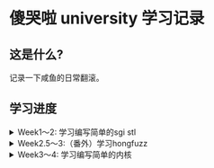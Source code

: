 # 傻哭啦 university 学习记录

## 这是什么? 

记录一下咸鱼的日常翻滚。

## 学习进度

<details>
<summary>Week1～2: 学习编写简单的sgi stl</summary>

> 传送门: [GraVity0-stl](https://github.com/yytgravity/Daily-learning-record/tree/master/第1～2周/GraVity0_stl)

### Question 1 ： vector编写过程中的安全问题思考：
- [x] 1、 浅拷贝引起的double free：
    首先我们先看一段代码
    
```c++
#include <iostream>
#include <vector>

using std::cout; using std::endl;

class test
{
public:
    test() {cout << "调用构造函数" << endl;}
    test(const test&) {cout << "调用拷贝构造函数" << endl;}
    ~test(){cout << "调用析构函数" << endl;}
};

int main(int argc, char **argv)
{
    cout << "定义局部变量：" << endl;
    test x;
    cout << endl;

    std::vector<test> demo;
    cout << "存放在容器：" << endl;
    demo.push_back(x);
    cout << endl;

    cout << "程序结束！！！" << endl;
    return 0;
}
```
![](img/3.png)

push_back代码：
```c++
        void push_back(const _Tp &__value) {
            if (_M_finish != _M_end_of_storage) {
                construct(_M_finish, __value);
                ++_M_finish;
            } else {
                _M_insert_aux(end(), __value);
            }
        }
```
没有备用空间将会调用 _M_insert_aux，该函数中包含了新空间的处理，这里因为我们是第一次push_back，并不会出现无备用空间的情况，所以暂时不做考虑。

vector的push_back在执行时，调用了一次拷贝构造函数，程序结束时调用两次析构函数，分别对应变量x和vector中的一个元素。

我们知道在没做拷贝构造函数的声明时，程序会默认调用一个浅拷贝，根据上面的例子，如果我们让他来对一个指针进行浅拷贝，在第二次析构的时候就会触发double free。

我们来看下面的一个double free 的示例：

```c++
#include <vector>
#include <unistd.h>
#include <stdio.h>
#include <string.h>
 
using namespace std;
class test
{
public:
    test() :buffer(NULL)
    {
        buffer = new char[100];
        strcpy(buffer, "12344556788");
    }
    
    /*test(const test& src)
    {
        printf("copy assign function\r\n");
    }*/
    /*
    test(const test& src)
    {
        buffer = src.buffer;
        printf("copy assign function\r\n");
    }
    */
    /*
    test(const test& src)
    {
        buffer = new char[200];
        memcpy(buffer,src.buffer,strlen(src.buffer));
        printf("copy assign function\r\n");
    }
    */
    
    ~test()
    {
        if (buffer != NULL)
            delete buffer;
        buffer = NULL;
    }
public:
    char *buffer;
};
 
void fun()
{
    test a;
    vector<test>  demo;
    demo.push_back(a);
}
 
int main(int argc, char* argv[])
{
    fun();
    printf("finish\r\n");
    getchar();
    return 0;
}

```
![](img/1.png)
![](img/2.png)
可以看到xcode给出了我们double free的报错。

我们可以模拟一下默认给出的拷贝构造函数：

```c++
    test(const test& src)
    {
        buffer = src.buffer;
        printf("copy assign function\r\n");
    }
```
如果去掉其中的浅拷贝，也就是像下面这样则不会触发double free。
```c++
    test(const test& src)
    {
        printf("copy assign function\r\n");
    }
```
我们将拷贝构造函数换为深拷贝：

```c++
    test(const test& src)
    {
        buffer = new char[200];
        memcpy(buffer,src.buffer,strlen(src.buffer));
        printf("copy assign function\r\n");
    }
```
也可以避免double free。

- [x] 2、de1ctf stl题目的思考：
> 传送门: [题目和exp](https://github.com/yytgravity/Daily-learning-record/tree/master/第1～2周/de1ctf-stl_container)
题目的漏洞位置： 在erase的操作过程中出现了double free

```c++
            else
            {
                auto b =  mVector->begin();
                for (int i=0;index >i;i++)
                    b++;
                mVector->erase(b);
                puts("done!");
            }
        }
```
我们先来看一下erase的底层实现：
![](img/4.png)
当我们申请了两个chunk时，position1中储存了一个指向chunk1的指针，position2中存储了一个指向chunk2的指针。
在进行判断时显然position1+1并没有指向end，所以他就会调用copy将指向chunk2的指针拷贝到position1，而且copy的实现本质上是一个浅拷贝，所以我们接下来的destory就会第一次free掉chunk2。
之后第二次执行erase时，position1已经是最后一个元素，对其直接进行析构，此时chunk2就会再次被free。
![](img/5.png)
![](img/6.jpg)

- [x] 3、 erase存在的缺陷

![](img/4.png)
还是上面的那段代码，这个问题说起来有点抽象，我们继续上图：
![](img/7.png)
根据图我们可以很轻易的看出，我们想要删除的是 1 但是执行的却是 5 的 析构函数，我们在构造2这个对象时会通过new给他分配一个内存，但是此时再删除2时并没有调用他的析构函数（delete将内存释放），只是把它在内存空间给覆盖了
可以用一段代码来测试一下：

```c++
#include <iostream>
#include <vector>
#include <unistd.h>
#include <stdio.h>
#include <string.h>

using namespace std;

class test
{
    public:
        int i;
    public:
        test(int a)
        {
            i = a;
            cout << "construct i = " << i << endl;
        }
        test(const test &a)
        {
            i = a.i;
            cout << "copy construct i = " << i << endl;
        }
        ~test()
        {
            cout << "=== destruct i = " << i << endl;
        }
};

void show(vector<test>& num)
{
    vector<test>::iterator index;
    index = num.begin();
    while(num.end() != index)
    {
        cout << (*index).i << "  ";
        index++;
    }
    cout << endl;
}
 
int main()
{
    vector<test> num;
    for(int i = 0; i < 6; i++)
    {
        num.push_back(test(i));
    }
    
    cout << "==look here== " << endl;
 
    show(num);
    num.erase(num.begin()+1);
    show(num);
    num.erase(num.begin()+1);
    show(num);
    num.erase(num.begin()+1);
    show(num);
 
    cout << "finish" << endl;
    getchar();
    return 0;
}
```
![](img/8.png)

可以看到输出中调用的析构函数和要删除的对象并不匹配。

### Question 2 ：为什么实现了uninitialized_xxx和copy/fill这样两组不同的函数：
copy/fill 是调用重载的运算符=，这就需要复制的目的地已经初始化。
uninitialized_copy/fill 是依次调用拷贝构造函数。目标区间是未初始化的，应该用uninitialized_copy/fill。

- 误用危害？：

  - 1、如果已经构造的区域，被uninitialized_xxx再次构造，在uninitialized_xxx构造之前，并不会调用之前类的析构函数，可能存在潜在的泄漏（比如复制构造函数的主体抛出，会出现内存泄漏？）
 - 2、fill错误使用：这个就可能性很多了（未定义）。
 
### Question 3 ：绘制每个容器在内存里的对象存储图
![](img/9.png)
![](img/10.png)
![](img/11.png)


### Question 4 ：测试题目
传送门: [小测试](https://github.com/yytgravity/Daily-learning-record/tree/master/第1～2周/小测验)

### Question 5 ：学习一下师傅们的漏洞思路：
1.sad师傅：

```
	1.vector容器在增加元素个数的时候，会根据剩余空间考虑是不是要重新分配一块内存来存储。
	而误用的流程就是：在fooA函数中获取容器的一个元素，之后调用fooB函数，在fooB函数中又调用了pushback等增加元素的操作触发了vector的resize,这时候返回fooA函数再使用之前获取的元素就是已经被析构的了。
	这个误用不仅仅会出现在vector中，所有增删操作会让容器重新分配的内存的都会出现。
	经测试asan会显示uaf
	https://paste.ubuntu.com/p/SCtjVMCxxk/
	2.vector的assign操作如果assign的newsize比原有size小，则会将后面多余的元素全部析构。而在遍历容器元素又错误调用了assign之后再使用已经被释放的元素就会造成uaf
	经测试asan会显示uaf
	poc中遍历原大小为10的vector在遍历第五个元素时调用assign将size变为3，此时再使用当前遍历到的第五个元素就会uaf
	https://paste.ubuntu.com/p/hnP9QVk7JK/
	3.为容器erase添加一层新封装的时候如果没有判断删除pos的值会导致删除不存在的元素。
	如下poc，为erase添加新封装remove后没有判断pos的值不能为负数，则用户可以调用remove删除不存在的元素。
	#include <vector>
	using namespace std;
	void remove(int pos, vector<int> vec) {
 	   	vec.erase(vec.begin() + pos);
	}
	int main() {
  	  	vector<int> lll;
  	  	lll.push_back(1);
   	 	remove(-1, lll);
   		return 0;
	}
```
2.pkfxxx师傅:

```
    发现在vector容器的insert和emplace这个两个函数中，在pos位置就地构造元素时，都是直接使用赋值=，如果类型T使用的是默认的赋值构造函数且含有指针类型，
则在参数元素被析构之后，vector容器中还会保留一份副本，会导致UAF。
poc： https://paste.ubuntu.com/p/SHBDQm8G7B/
在linux用asan测试可得到UAF的log
解决办法就是给容器里的类型重载赋值运算符，除此之外，对于有指针类型的类，一定要定义其拷贝构造函数以及对赋值运算符重载，不然很容易出类似的问题。
```
3.f00l师傅：

- vector 

​	pop_back后end迭代器会前向移动一个单位，但是这里它并没有检查移动后的end是否超前于begin，这样如果多次对vector pop，那么end就会超出本vector的范围，那么就会发生越界读写。asan编译后抛出 heap overflow的警告

- list

​	是erase的锅，如果在你疯狂对list进行erase，在它为空的时候，里面会有一个head node，由于list是双向循环链表，这时head node就会指向它自己，此刻在进行erase，就会对head node进行析构，然后释放对应内存，但是list里的erase函数会返回一个指向erase的结点的后继结点的迭代器，这样我们会拿到一个指向已释放内存的指针，会造成uaf。asan编译后会抛use after free的警告。

poc //我把两个写在一起了
```c++
#include <iostream>
#include "stl_alloc.h"
#include "stl_iterator.h"
#include "stl_vector.h"
#include "stl_list.h"
#include "stl_pair.h"
#include "stl_hashtable.h"
#include <vector>
#include<list>
int main() {
    f00l_stl::vector<int>v1(2,10);
    f00l_stl::vector<int>v2(1,10);
    f00l_stl::vector<int>v3(3,10);
    v2.pop_back();
    v2.pop_back();
    v2.pop_back();
    v2.pop_back();
    v2.push_back(0xdeadbeef); //在这里可以把deadbeef写到v1里,越界读写
    //int a1 = v1.at((size_t)&v2/4+1);
    f00l_stl::list<int>l;  
    auto iterator  = l.begin();
    bool a = v1.empty();
    auto m = l.erase(iterator); //在这里会返回一个已经释放的迭代器
    if(a)
        std::cout<<"good"<<std::endl;
    else
        std::cout<<v1[1]<<std::endl;
    //std::cout << "Hello, World!" << std::endl;
    return 0;
}
```

</details>

<details>
<summary>Week2.5～3:（番外）学习hongfuzz</summary>
笔记有点乱，之后整理一下再放上来。

</details>


<details>
<summary>Week3～4: 学习编写简单的内核</summary>

> 第一章笔记+代码: [第一章](https://github.com/yytgravity/Daily-learning-record/tree/master/第3～4周/第1章)

> 第二章笔记+代码: [第二章](https://github.com/yytgravity/Daily-learning-record/tree/master/第3～4周/第2章)

> 第三章笔记+代码: [第三章](https://github.com/yytgravity/Daily-learning-record/tree/master/第3～4周/第3章)

> 第四章笔记+代码: [第四章](https://github.com/yytgravity/Daily-learning-record/tree/master/第3～4周/第4章) 

> 第五章笔记+代码: [第五章](https://github.com/yytgravity/Daily-learning-record/tree/master/第3～4周/第5章)

> 第六章笔记+代码: [第六章](https://github.com/yytgravity/Daily-learning-record/tree/master/第3～4周/第6章)

> 第七章笔记+代码: [第七章](https://github.com/yytgravity/Daily-learning-record/tree/master/第3～4周/第7章) 

参考的书籍 《操作系统真象还原》


</details>